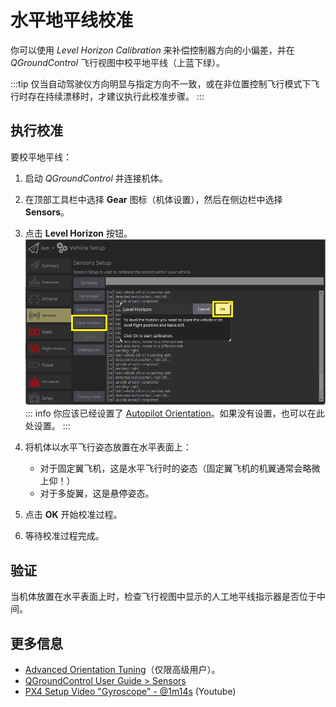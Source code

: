 # 水平地平线校准

你可以使用 _Level Horizon Calibration_ 来补偿控制器方向的小偏差，并在 _QGroundControl_ 飞行视图中校平地平线（上蓝下绿）。

:::tip
仅当自动驾驶仪方向明显与指定方向不一致，或在非位置控制飞行模式下飞行时存在持续漂移时，才建议执行此校准步骤。
:::

## 执行校准

要校平地平线：

1. 启动 _QGroundControl_ 并连接机体。
1. 在顶部工具栏中选择 **Gear** 图标（机体设置），然后在侧边栏中选择 **Sensors**。
1. 点击 **Level Horizon** 按钮。
   ![水平地平线校准](../../assets/qgc/setup/sensor/sensor_level_horizon.png)
   ::: info
   你应该已经设置了 [Autopilot Orientation](../config/flight_controller_orientation.md)。如果没有设置，也可以在此处设置。
   :::
1. 将机体以水平飞行姿态放置在水平表面上：

   - 对于固定翼飞机，这是水平飞行时的姿态（固定翼飞机的机翼通常会略微上仰！）
   - 对于多旋翼，这是悬停姿态。

1. 点击 **OK** 开始校准过程。
1. 等待校准过程完成。

## 验证

当机体放置在水平表面上时，检查飞行视图中显示的人工地平线指示器是否位于中间。

## 更多信息

- [Advanced Orientation Tuning](../advanced_config/advanced_flight_controller_orientation_leveling.md)（仅限高级用户）。
- [QGroundControl User Guide > Sensors](https://docs.qgroundcontrol.com/master/en/qgc-user-guide/setup_view/sensors_px4.html#level-horizon)
- [PX4 Setup Video "Gyroscope" - @1m14s](https://youtu.be/91VGmdSlbo4?t=1m14s) (Youtube)